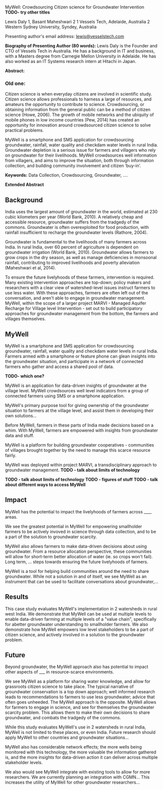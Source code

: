 
MyWell: Crowdsourcing Citizen science for Groundwater Intervention
__TODO- try other titles__

Lewis Daly 1, Basant Maheshwari 2
1 Vessels Tech, Adelaide, Australia
2 Western Sydney University, Syndey, Australia

Presenting author's email address: lewis@vesselstech.com

**Biography of Presenting Author (80 words):**
Lewis Daly is the Founder and CTO of Vessels Tech in Australia. He has a background in IT and business, with a Masters degree from Carnegie Mellon University in Adelaide. He has also worked as an IT Systems research intern at Hitachi in Japan.

**Abstract:**

### Old one:

Citizen science is when everyday citizens are involved in scientific study. Citizen science allows professionals to harness a large of resources, and amateurs the opportunity to contribute to science. Crowdsourcing, or obtaining information from the general public can be a method of citizen science (Howe, 2006). The growth of mobile networks and the ubiquity of mobile phones in low income countries (Pew, 2014) has created an opportunity for innovation around crowdsourced citizen science to solve practical problems.

MyWell is a smartphone and SMS application for crowdsourcing groundwater, rainfall, water quality and checkdam water levels in rural India. Groundwater depletion is a serious issue for farmers and villagers who rely on groundwater for their livelihoods. MyWell crowdsources well information from villagers, and aims to improve the situation, both through information collection, and building community involvement and citizen ‘buy-in’.

**Keywords:**
Data Collection, Crowdsourcing, Groundwater, ....


**Extended Abstract**

## Background

India uses the largest amount of groundwater in the world, estimated at 230 cubic kilometers per year (World Bank, 2010). A relatively cheap and accessible resource, groundwater suffers from the tradgedy of the commons. Groundwater is often overexploited for food production, with rainfall insufficient to recharge the groundwater levels (Rathore, 2004).

Groundwater is fundamental to the livelihoods of many farmers across India. In rural India, over 60 percent of agriculture is dependent on groundwater irrigation (World Bank, 2010). Groundwater allows farmers to grow crops in the dry season, as well as manage deficiencies in monsoonal rainfall, contributing to improved livelihoods and poverty alleviation (Maheshwari et al, 2014).

To ensure the future livelyhoods of these farmers, intervention is required. Many existing intervention approaches are top-down; policy makers and researchers with a clear view of watershed-level issues instruct farmers to use less water. With these approaches, farmers are often left out of the conversation, and aren't able to engage in groundwater management. MyWell, within the scope of a larger project MARVI - Managed Aquifer Recharge for Village level Intervention - set out to build participatory approaches for groundwater management from the bottom, the farmers and villages themselves.


## MyWell

MyWell is a smartphone and SMS application for crowdsourcing groundwater, rainfall, water quality and checkdam water levels in rural India. Farmers armed with a smartphone or feature phone can glean insights into the groundwater situation, and participate in a network of connected farmers who gather and access a shared pool of data.

__TODO- which one?__

MyWell is an application for data-driven insights of groundwater at the village level. MyWell crowdsources well level indicators from a group of connected farmers using SMS or a smartphone application.


MyWell's primary purpose tool for giving ownership of the groundwater situation to farmers at the village level, and assist them in developing their own solutions...

Before MyWell, farmers in these parts of India made decisions based on a whim. With MyWell, farmers are empowered with insights from groundwater data and stuff.

MyWell is a platform for building groundwater cooperatives - communities of villages brought together by the need to manage this scarce resource fairly.

MyWell was deployed within project MARVI, a transdisciplinary approach to groundwater management. __TODO - talk about limits of technology__

__TODO - talk about limits of technology__
__TODO - figures of stuff__
__TODO - talk about different ways to access MyWell__

## Impact
MyWell has the potential to impact the livelyhoods of farmers across ____ areas.

We see the greatest potential in MyWell for empowering smallholder farmers to be actively invoved in science through data collection, and to be a part of the solution to groundwater scarcity.

MyWell also allows farmers to make data-driven decisions about using groundwater. From a resource allocation perspective, these communities will allow for short-term better allocation of water (ie. so crops won't fail). Long term, ... steps towards ensuring the future livelyhoods of farmers.

MyWell is a tool for helping build communities around the need to share groundwater. While not a solution in and of itself, we see MyWell as an instrument that can be used to facilitate conversations about groundwater,...



## Results

This case study evaluates MyWell's implementation in 2 watersheds in rural west India. We demonstrate that MyWell can be used at multiple levels to enable data-driven farming at multiple levels of a "value chain", specifically for abetter groundwater understanding to smallholder farmers. We also demonstrate how MyWell empowers low level stakeholders to be a part of citizen science, and actively involved in a solution to the groundwater problem.


## Future

Beyond groundwater, the MyWell approach also has potential to impact other aspects of ___ in resource-scarce environments.

We see MyWell as a platform for sharing water knowledge, and allow for grassroots citizen science to take place. The typical narrative of groundwater conservation is a top down approach; well informed research leads to recommendations to farmers to use less groundwater; advice that often goes unheeded. The MyWell approach is the opposite. MyWell allows for farmers to engage in science, and see for themselves the groundwater scarcity problem. This allows them to make their own decisions to share groundwater, and combats the tradgedy of the commons.

While this study evaluates MyWell's use in 2 watersheds in rural India, MyWell is not limited to these places, or even India. Future research should apply MyWell to other countries and groundwater situations...

MyWell also has considerable network effects; the more wells being monitored with this technology, the more valuable the information gathered is, and the more insights for data-driven action it can deliver across multiple stakeholder levels.

We also would see MyWell integrate with existing tools to allow for more researchers. We are currently planning an integration with CGMN... This increases the utility of MyWell for other groundwater researchers...
